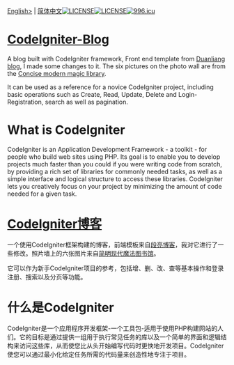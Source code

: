 ﻿<a href="#en">English></a> | <a href="#cn">简体中文</a>[![LICENSE](https://poser.pugx.org/laravel/framework/license.svg)](https://packagist.org/packages/laravel/framework)[![LICENSE](https://img.shields.io/badge/license-Anti%20996-blue.svg)](https://github.com/996icu/996.ICU/blob/master/LICENSE)[![996.icu](https://img.shields.io/badge/link-996.icu-red.svg)](https://996.icu)

# [**CodeIgniter-Blog**](#)

A blog built with CodeIgniter framework, Front end template from [Duanliang blog](https://www.duanliang920.com/muban/blog/264.html), I made some changes to it. The six pictures on the photo wall are from the [Concise modern magic library](http://www.nowamagic.net/librarys/). 

It can be used as a reference for a novice CodeIgniter project, including basic operations such as Create, Read, Update, Delete and Login-Registration, search as well as pagination.

# What is CodeIgniter

<p id="#en">CodeIgniter is an Application Development Framework - a toolkit - for people who build web sites using PHP. Its goal is to enable you to develop projects much faster than you could if you were writing code from scratch, by providing a rich set of libraries for commonly needed tasks, as well as a simple interface and logical structure to access these libraries. CodeIgniter lets you creatively focus on your project by minimizing the amount of code needed for a given task.</p>

# **[CodeIgniter博客](#)**

一个使用CodeIgniter框架构建的博客，前端模板来自[段亮博客](https://www.duanliang920.com/muban/blog/264.html)，我对它进行了一些修改。照片墙上的六张图片来自[简明现代魔法图书馆](http://www.nowamagic.net/librarys/)。  

它可以作为新手CodeIgniter项目的参考，包括增、删、改、查等基本操作和登录注册、搜索以及分页等功能。

# 什么是CodeIgniter

<p id="#cn">CodeIgniter是一个应用程序开发框架-一个工具包-适用于使用PHP构建网站的人们。它的目标是通过提供一组用于执行常见任务的库以及一个简单的界面和逻辑结构来访问这些库，从而使您比从头开始编写代码时更快地开发项目。CodeIgniter使您可以通过最小化给定任务所需的代码量来创造性地专注于项目。</p>